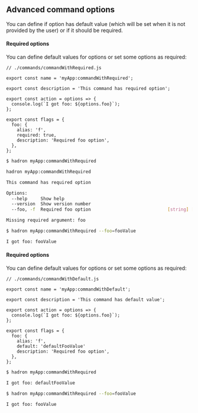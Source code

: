 ## Advanced command options
You can define if option has default value (which will be set when it is not provided by the user) or if it should be required.

#### Required options
You can define default values for options or set some options as required:
```
// ./commands/commandWithRequired.js

export const name = 'myApp:commandWithRequired';

export const description = 'This command has required option';

export const action = options => {
  console.log(`I got foo: ${options.foo}`);
};

export const flags = {
  foo: {
    alias: 'f',
    required: true,
    description: 'Required foo option',
  },
};
```

```bash
$ hadron myApp:commandWithRequired

hadron myApp:commandWithRequired

This command has required option

Options:
  --help     Show help                                                 [boolean]
  --version  Show version number                                       [boolean]
  --foo, -f  Required foo option                             [string] [required]

Missing required argument: foo
```

```bash
$ hadron myApp:commandWithRequired --foo=fooValue

I got foo: fooValue
```


#### Required options
You can define default values for options or set some options as required:
```
// ./commands/commandWithDefault.js

export const name = 'myApp:commandWithDefault';

export const description = 'This command has default value';

export const action = options => {
  console.log(`I got foo: ${options.foo}`);
};

export const flags = {
  foo: {
    alias: 'f',
    default: 'defaultFooValue'
    description: 'Required foo option',
  },
};
```

```bash
$ hadron myApp:commandWithRequired

I got foo: defaultFooValue
```

```bash
$ hadron myApp:commandWithRequired --foo=fooValue

I got foo: fooValue
```
